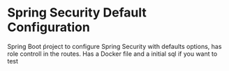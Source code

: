 # Spring Security Default Configuration
Spring Boot ṕroject to configure Spring Security with defaults options, has role controll in the routes.
Has a Docker file and a initial sql if you want to test
